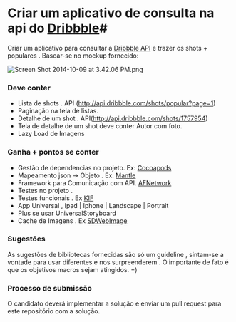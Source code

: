 # Criar um aplicativo de consulta na api do [Dribbble](https://dribbble.com)#

Criar um aplicativo para consultar a [Dribbble API](http://developer.dribbble.com/v1/) e trazer os shots + populares . Basear-se no mockup fornecido:

![Screen Shot 2014-10-09 at 3.42.06 PM.png](https://bitbucket.org/repo/bApLBb/images/3039998141-Screen%20Shot%202014-10-09%20at%203.42.06%20PM.png)

### **Deve conter** ###

* Lista de shots . API (http://api.dribbble.com/shots/popular?page=1)
* Paginação na tela de listas.
* Detalhe de um shot . API(http://api.dribbble.com/shots/1757954)
* Tela de detalhe de um shot deve conter Autor com foto.
* Lazy Load de Imagens

### **Ganha + pontos se conter** ###

* Gestão de dependencias no projeto. Ex: [Cocoapods](http://cocoapods.org)
* Mapeamento json -> Objeto . Ex: [Mantle](https://github.com/Mantle/Mantle)
* Framework para Comunicação com API. [AFNetwork](https://github.com/AFNetworking/AFNetworking)
* Testes no projeto . 
* Testes funcionais . Ex [KIF](https://github.com/kif-framework/KIF)
* App Universal , Ipad | Iphone | Landscape | Portrait 
* Plus se usar UniversalStoryboard 
* Cache de Imagens . Ex [SDWebImage](https://github.com/rs/SDWebImage)
 

### **Sugestões** ###

As sugestões de bibliotecas fornecidas são só um guideline , sintam-se a vontade para usar diferentes e nos surpreenderem . O importante de fato é que os objetivos macros sejam atingidos. =)

### **Processo de submissão** ###
O candidato deverá implementar a solução e enviar um pull request para este repositório com a solução.